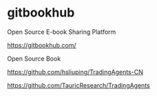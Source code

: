 # gitbookhub
Open Source E-book Sharing Platform

https://gitbookhub.com/


Open Source Book


https://github.com/hsliuping/TradingAgents-CN 

https://github.com/TauricResearch/TradingAgents

